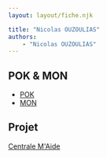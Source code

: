 ```yaml
---
layout: layout/fiche.njk

title: "Nicolas OUZOULIAS"
authors:
    - "Nicolas OUZOULIAS"
---
```



## POK & MON

* [POK](./pok)
* [MON](./mon)

## Projet

[Centrale M'Aide](../../../projets/2023-2024/Maison%20entre%20Bonnes%20Mains)